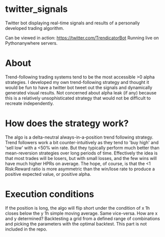 # twitter_signals
Twitter bot displaying real-time signals and results of a personally developed trading algorithm.

Can be viewed in action: https://twitter.com/TrendicatorBot
Running live on Pythonanywhere servers. 


# About
Trend-following trading systems tend to be the most accessible >0 alpha strategies. I developed my own trend-following strategy and thought it would be fun to have a twitter bot tweet out the signals and dynamically generated visual results. Not concerned about alpha leak (if any) because this is a relatively unsophisticated strategy that would not be difficult to recreate independently.

# How does the strategy work?
The algo is a delta-neutral always-in-a-position trend following strategy. Trend followers work a bit counter-intuitively as they tend to 'buy high' and 'sell low' with a <50% win rate. But they typically perform much better than mean-reversion strategies over long periods of time. Effectively the idea is that most trades will be losers, but with small losses, and the few wins will have much higher HPRs on average. The hope, of course, is that the <1 Risk:Reward ratio is more asymmetric than the win/lose rate to produce a positive expected value, or positive alpha.

# Execution conditions
If the position is long, the algo will flip short under the condition of x 1h closes below the y 1h simple moving average. Same vice-versa.
How are x and y determined? Backtesting a grid from a defined range of combinations and picking the parameters with the optimal backtest. This part is not included in the repo.
